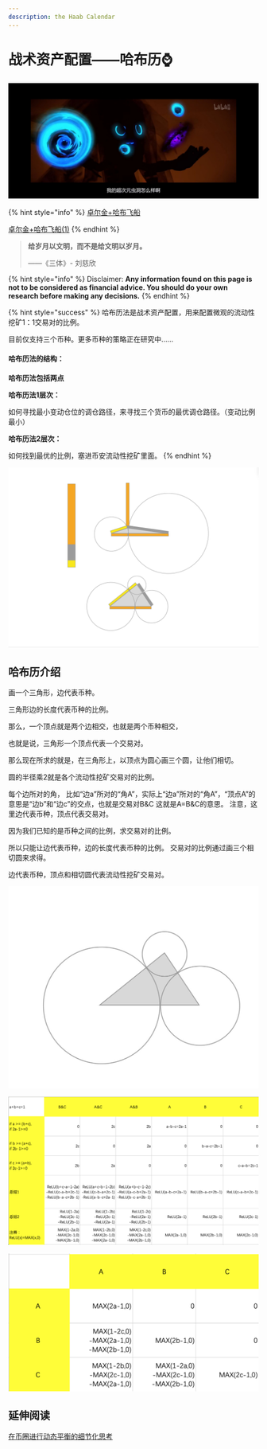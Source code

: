 ```yaml
---
description: the Haab Calendar
---
```


# 战术资产配置——哈布历⌚️

![](../../.gitbook/assets/QQ20210625-3.jpg)

{% hint style="info" %}
[卓尔金+哈布飞船](https://share.weiyun.com/O2bZwwMx)

[卓尔金+哈布飞船(1)](https://share.weiyun.com/kqakKw4y)
{% endhint %}

> **给岁月以文明，而不是给文明以岁月。**
>
> ——《三体》- 刘慈欣

{% hint style="info" %}
Disclaimer: **Any information found on this page is not to be considered as financial advice. You should do your own research before making any decisions.**
{% endhint %}

{% hint style="success" %}
哈布历法是战术资产配置，用来配置微观的流动性挖矿1：1交易对的比例。

目前仅支持三个币种。更多币种的策略正在研究中……

#### 哈布历法的结构：

**哈布历法包括两点**

**哈布历法1层次：**

如何寻找最小变动仓位的调仓路径，来寻找三个货币的最优调仓路径。（变动比例最小）

**哈布历法2层次：**

如何找到最优的比例，塞进币安流动性挖矿里面。
{% endhint %}

![](<../../.gitbook/assets/屏幕快照 2021-05-20 下午5.40.07.png>)

## 哈布历介绍

画一个三角形，边代表币种。

三角形边的长度代表币种的比例。

那么，一个顶点就是两个边相交，也就是两个币种相交，

也就是说，三角形一个顶点代表一个交易对。

那么现在所求的就是，在三角形上，以顶点为圆心画三个圆，让他们相切。

圆的半径乘2就是各个流动性挖矿交易对的比例。

每个边所对的角， 比如“边a”所对的“角A”，实际上“边a”所对的“角A”，“顶点A”的意思是“边b”和“边c”的交点，也就是交易对B\&C 这就是A=B\&C的意思。 注意，这里边代表币种，顶点代表交易对。

因为我们已知的是币种之间的比例，求交易对的比例。

所以只能让边代表币种，边的长度代表币种的比例。 交易对的比例通过画三个相切圆来求得。

边代表币种，顶点和相切圆代表流动性挖矿交易对。

![](<../../.gitbook/assets/image (23).png>)

![](<../../.gitbook/assets/屏幕快照 2021-05-20 下午5.42.35.png>)

![](<../../.gitbook/assets/屏幕快照 2021-05-20 下午8.29.59.png>)

## 延伸阅读

[在币圈进行动态平衡的细节化思考](https://guhhhhaa.gitbook.io/joinquant/joinquant/zai-bi-quan-jin-hang-dong-tai-ping-heng-de-xi-jie-hua-si-kao)
